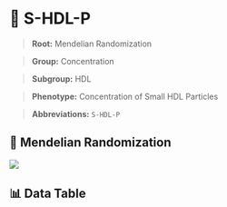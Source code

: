 # 🧪 S-HDL-P

> **Root:** Mendelian Randomization

> **Group:** Concentration  

> **Subgroup:** HDL

> **Phenotype:** Concentration of Small HDL Particles  

> **Abbreviations:** `S-HDL-P`

## 🧬 Mendelian Randomization  

<img src="/MR/Figures/Inverse/ShengxianHDLhengxianP.png"/>


## 📊 Data Table


<CsvTableMRI src="/MR/Data/Inverse/ShengxianHDLhengxianP.csv"/>
